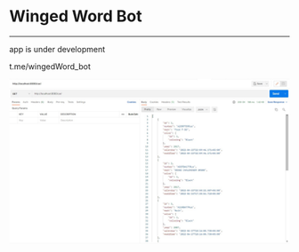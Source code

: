 # Winged Word Bot



----------

app is under development

t.me/wingedWord_bot

![Image of Arch](https://github.com/SlartiBartFast-art/car_Directory/blob/master/image/Screenshot_3.jpg)